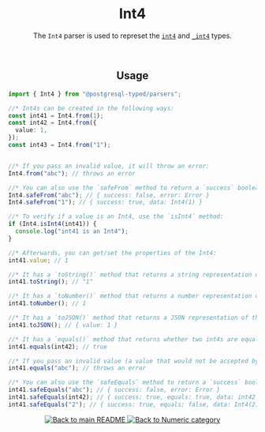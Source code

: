 <h1 align="center">
	Int4
</h1>
<p align="center">
  The <code>Int4</code> parser is used to represet the <a href="https://www.postgresql.org/docs/current/datatype-numeric.html#DATATYPE-INT"><code>int4</code></a> and <a href="https://www.postgresql.org/docs/current/datatype-numeric.html#DATATYPE-INT"><code>_int4</code></a> types.
</p>
<br/>

<!-- Usage -->
<h2 align="center">
	Usage
</h2>

```ts
import { Int4 } from "@postgresql-typed/parsers";

//* Int4s can be created in the following ways:
const int41 = Int4.from(1);
const int42 = Int4.from({
  value: 1,
});
const int43 = Int4.from("1");


//* If you pass an invalid value, it will throw an error:
Int4.from("abc"); // throws an error

//* You can also use the `safeFrom` method to return a `success` boolean instead of throwing an error:
Int4.safeFrom("abc"); // { success: false, error: Error }
Int4.safeFrom("1"); // { success: true, data: Int4(1) }

//* To verify if a value is an Int4, use the `isInt4` method:
if (Int4.isInt4(int41)) {
  console.log("int41 is an Int4");
}

//* Afterwards, you can get/set the properties of the Int4:
int41.value; // 1

//* It has a `toString()` method that returns a string representation of the int4:
int41.toString(); // "1"

//* It has a `toNumber()` method that returns a number representation of the Int4:
int41.toNumber(); // 1

//* It has a `toJSON()` method that returns a JSON representation of the int4:
int41.toJSON(); // { value: 1 }

//* It has a `equals()` method that returns whether two int4s are equal:
int41.equals(int42); // true

//* If you pass an invalid value (a value that would not be accepted by the `from` method), it will throw an error:
int41.equals("abc"); // throws an error

//* You can also use the `safeEquals` method to return a `success` boolean instead of throwing an error:
int41.safeEquals("abc"); // { success: false, error: Error }
int41.safeEquals(int42); // { success: true, equals: true, data: int42 }
int41.safeEquals("2"); // { success: true, equals: false, data: Int4(2) }
```

<p align="center">
  <!-- Back to main README button -->
  <a href="../../README.md">
    <img src="https://img.shields.io/badge/-Back%20to%20main%20README-blue" alt="Back to main README" />
  </a>
  <!-- Back to category button -->
  <a href="./Numeric.md">
    <img src="https://img.shields.io/badge/-Back%20to%20Numeric%20category-blue" alt="Back to Numeric category" />
  </a>
</p>